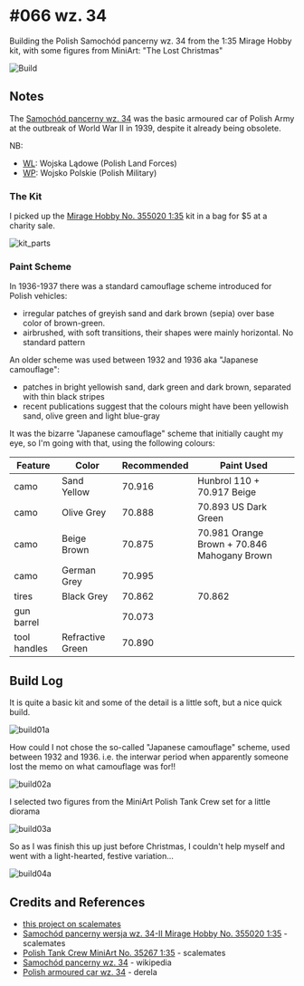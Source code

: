 # #066 wz. 34

Building the Polish Samochód pancerny wz. 34 from the 1:35 Mirage Hobby kit, with some figures from MiniArt: "The Lost Christmas"

![Build](./assets/WZ34_build.jpg?raw=true)

## Notes

The
[Samochód pancerny wz. 34](https://en.wikipedia.org/wiki/Samoch%C3%B3d_pancerny_wz._34)
was the basic armoured car of Polish Army at the outbreak of World War II in 1939, despite it already being obsolete.

NB:

* [WL](https://en.wikipedia.org/wiki/Polish_Land_Forces): Wojska Lądowe (Polish Land Forces)
* [WP](https://en.wikipedia.org/wiki/Polish_Armed_Forces): Wojsko Polskie (Polish Military)

### The Kit

I picked up the [Mirage Hobby No. 355020 1:35](https://www.scalemates.com/kits/mirage-hobby-355020-wersja-wz-34-ii--1020935)
kit in a bag for $5 at a charity sale.

![kit_parts](./assets/kit_parts.jpg?raw=true)

### Paint Scheme

In 1936-1937 there was a standard camouflage scheme introduced for Polish vehicles:

* irregular patches of greyish sand and dark brown (sepia) over base color of brown-green.
* airbrushed, with soft transitions, their shapes were mainly horizontal. No standard pattern

An older scheme was used between 1932 and 1936 aka "Japanese camouflage":

* patches in bright yellowish sand, dark green and dark brown, separated with thin black stripes
* recent publications suggest that the colours might have been yellowish sand, olive green and light blue-gray

It was the bizarre "Japanese camouflage" scheme that initially caught my eye, so I'm going with that, using the following colours:

| Feature              | Color                   | Recommended | Paint Used |
|----------------------|-------------------------|-------------|------------|
| camo                 | Sand Yellow             | 70.916      | Hunbrol 110 + 70.917 Beige |
| camo                 | Olive Grey              | 70.888      | 70.893 US Dark Green |
| camo                 | Beige Brown             | 70.875      | 70.981 Orange Brown + 70.846 Mahogany Brown |
| camo                 | German Grey             | 70.995      |  |
| tires                | Black Grey              | 70.862      | 70.862 |
| gun barrel           |                         | 70.073      |  |
| tool handles         | Refractive Green        | 70.890      |  |

## Build Log

It is quite a basic kit and some of the detail is a little soft, but a nice quick build.

![build01a](./assets/build01a.jpg?raw=true)

How could I not chose the so-called "Japanese camouflage" scheme, used between 1932 and 1936.
i.e. the interwar period when apparently someone lost the memo on what camouflage was for!!

![build02a](./assets/build02a.jpg?raw=true)

I selected two figures from the MiniArt Polish Tank Crew set for a little diorama

![build03a](./assets/build03a.jpg?raw=true)

So as I was finish this up just before Christmas, I couldn't help myself and went with a light-hearted, festive variation...

![build04a](./assets/build04a.jpg?raw=true)

## Credits and References

* [this project on scalemates](https://www.scalemates.com/profiles/mate.php?id=74137&p=projects&project=135057)
* [Samochód pancerny wersja wz. 34-II Mirage Hobby No. 355020 1:35](https://www.scalemates.com/kits/mirage-hobby-355020-wersja-wz-34-ii--1020935) - scalemates
* [Polish Tank Crew MiniArt No. 35267 1:35](https://www.scalemates.com/kits/miniart-35267-tank-crew--1119388) - scalemates
* [Samochód pancerny wz. 34](https://en.wikipedia.org/wiki/Samoch%C3%B3d_pancerny_wz._34) - wikipedia
* [Polish armoured car wz. 34](http://derela.pl/wz34.htm) - derela
